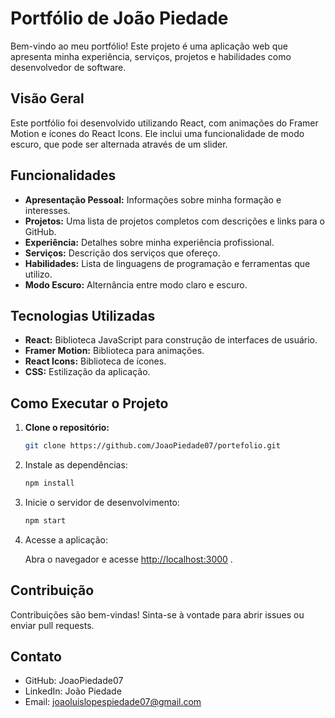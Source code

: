 # Portfólio de João Piedade

Bem-vindo ao meu portfólio! Este projeto é uma aplicação web que apresenta minha experiência, serviços, projetos e habilidades como desenvolvedor de software.

## Visão Geral

Este portfólio foi desenvolvido utilizando React, com animações do Framer Motion e ícones do React Icons. Ele inclui uma funcionalidade de modo escuro, que pode ser alternada através de um slider.

## Funcionalidades

- **Apresentação Pessoal:** Informações sobre minha formação e interesses.
- **Projetos:** Uma lista de projetos completos com descrições e links para o GitHub.
- **Experiência:** Detalhes sobre minha experiência profissional.
- **Serviços:** Descrição dos serviços que ofereço.
- **Habilidades:** Lista de linguagens de programação e ferramentas que utilizo.
- **Modo Escuro:** Alternância entre modo claro e escuro.

## Tecnologias Utilizadas

- **React:** Biblioteca JavaScript para construção de interfaces de usuário.
- **Framer Motion:** Biblioteca para animações.
- **React Icons:** Biblioteca de ícones.
- **CSS:** Estilização da aplicação.

## Como Executar o Projeto

1. **Clone o repositório:**

   ```bash
   git clone https://github.com/JoaoPiedade07/portefolio.git

2. Instale as dependências:
    
    ```bash
    npm install
    ```
    
3. Inicie o servidor de desenvolvimento:
    
    ```bash
    npm start
    ```
    
4. Acesse a aplicação:
    
    Abra o navegador e acesse [http://localhost:3000](http://localhost:3000/) .
    

## Contribuição

Contribuições são bem-vindas! Sinta-se à vontade para abrir issues ou enviar pull requests.

## Contato

- GitHub: JoaoPiedade07
- LinkedIn: João Piedade
- Email: [joaoluislopespiedade07@gmail.com](mailto:joaoluislopespiedade07@gmail.com)